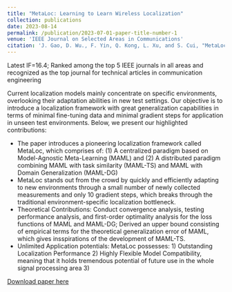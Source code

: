 ```yaml
---
title: "MetaLoc: Learning to Learn Wireless Localization"
collection: publications
date: 2023-08-14
permalink: /publication/2023-07-01-paper-title-number-1
venue: 'IEEE Journal on Selected Areas in Communications'
citation: 'J. Gao, D. Wu., F. Yin, Q. Kong, L. Xu, and S. Cui, "MetaLoc: Learning to Learn Wireless Localization," in IEEE Journal on Selected Areas in Communication, 2023'
---
```


Latest IF=16.4; Ranked among the top 5 IEEE journals in all areas and recognized as the top journal for technical articles in communication engineering

Current localization models mainly concentrate on specific environments, overlooking their adaptation abilities in new test settings. Our objective is to introduce a localization framework with great generalization capabilities in terms of minimal fine-tuning data and minimal gradient steps for application in unseen test environments. Below, we present our highlighted contributions:
* The paper introduces a pioneering localization framework called MetaLoc, which comprises of: (1) A centralized paradigm based on Model-Agnostic Meta-Learning (MAML) and (2) A distributed paradigm combining MAML with task similarity (MAML-TS) and MAML with Domain Generalization (MAML-DG)
* MetaLoc stands out from the crowd by quickly and efficiently adapting to new environments through a small number of newly collected measurements and only 10 gradient steps, which breaks through the traditional environment-specific localization bottleneck.
* Theoretical Contributions: Conduct convergence analysis, testing performance analysis, and first-order optimality analysis for the loss functions of MAML and MAML-DG; Derived an upper bound consisting of empirical terms for the theoretical generalization error of MAML, which gives insspirations of the development of MAML-TS.
* Unlimited Application potentials: MetaLoc possesses: 1) Outstanding Localization Performance 2) Highly Flexible Model Compatibility, meaning that it holds tremendous potential of future use in the whole signal processing area 3) 

[Download paper here](http://academicpages.github.io/files/paper1.pdf)


